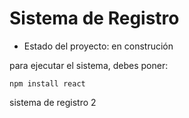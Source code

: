 <h1> Sistema de Registro</h1>

- Estado del proyecto: en construción

para ejecutar el sistema, debes poner:

```npm install react```

sistema de registro 2
